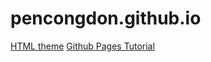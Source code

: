 # pencongdon.github.io
[HTML theme](https://html5up.net/dimension)
[Github Pages Tutorial](https://www.youtube.com/watch?v=5XhxR9Vs6zc)
